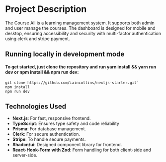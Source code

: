 # Project Description

The Course All is a learning management system. It supports both admin and user manage the courses. The dashboard is designed for mobile and desktop, ensuring accessibility and security with multi-factor authentication using clerk and stripe payment.



## Running locally in development mode


#### To get started, just clone the repository and run yarn install && yarn run dev or npm install && npm run dev:

```
git clone https://github.com/iaincollins/nextjs-starter.git`
npm install
npm run dev
```



## Technologies Used
- **Next.js**: For fast, responsive frontend.
- **TypeScript**: Ensures type safety and code reliability
- **Prisma**: For database management.
- **Clerk**: For secure authentication.
- **Stripe**: To handle secure payments.
- **Shadcn/ui**: Designed component library for frontend.
- **React-Hook-Form with Zod**: Form handling for both client-side and server-side.

